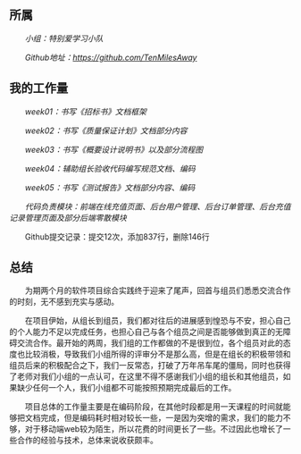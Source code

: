 ## 所属

&emsp;&emsp;_小组：特别爱学习小队_

&emsp;&emsp;_Github地址：https://github.com/TenMilesAway_

## 我的工作量

&emsp;&emsp;_week01：书写《招标书》文档框架_

&emsp;&emsp;_week02：书写《质量保证计划》文档部分内容_

&emsp;&emsp;_week03：书写《概要设计说明书》以及部分流程图_

&emsp;&emsp;_week04：辅助组长验收代码编写规范文档、编码_

&emsp;&emsp;_week05：书写《测试报告》文档部分内容、编码_

&emsp;&emsp;_代码负责模块：前端在线充值页面、后台用户管理、后台订单管理、后台充值记录管理页面及部分后端零散模块_

&emsp;&emsp;Github提交记录：提交12次，添加837行，删除146行


## 总结

&emsp;&emsp;为期两个月的软件项目综合实践终于迎来了尾声，回首与组员们悉悉交流合作的时刻，无不感到充实与感动。

&emsp;&emsp;在项目伊始，从组长到组员，我们都对往后的进展感到惶恐与不安，担心自己的个人能力不足以完成任务，也担心自己与各个组员之间是否能够做到真正的无障碍交流合作。最开始的两周，我们组的工作都做的不是很到位，各个组员对此的态度也比较消极，导致我们小组所得的评审分不是那么高，但是在组长的积极带领和组员后来的积极配合之下，我们一反常态，打破了万年吊车尾的僵局，同时也获得了老师对我们小组的一点认可，在这里不得不感谢我们小组的组长和其他组员，如果缺少任何一个人，我们小组都不可能按照预期完成最后的工作。

&emsp;&emsp;项目总体的工作量主要是在编码阶段，在其他时段都是用一天课程的时间就能够把文档完成，但是编码耗时相对较长一些，一是因为突增的需求，我们的能力不够，对于移动端web较为陌生，所以花费的时间更长了一些。不过因此也增长了一些合作的经验与技术，总体来说收获颇丰。

